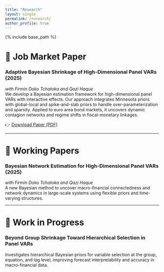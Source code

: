 ```yaml
---
title: "Research"
layout: single
permalink: /research/
author_profile: true
---
```

{% include base_path %}
# 📝 Job Market Paper

### **Adaptive Bayesian Shrinkage of High-Dimensional Panel VARs** (2025)  
*with Firmin Doko Tchatoka and Qazi Haque*  
We develop a Bayesian estimation framework for high-dimensional panel VARs with interactive effects. Our approach integrates Minnesota priors with global-local and spike-and-slab priors to handle over-parameterization and sparsity. Applied to euro area bond markets, it uncovers dynamic contagion networks and regime shifts in fiscal-monetary linkages.

👉 [Download Paper (PDF)](/files/JMP_ZhiruoZhang.pdf)

---

# 🧠 Working Papers

### **Bayesian Network Estimation for High-Dimensional Panel VARs** (2025)  
*with Firmin Doko Tchatoka and Qazi Haque*  
A new Bayesian method to uncover macro-financial connectedness and network dynamics in large-scale systems using flexible priors and time-varying structures.

---

# 🔬 Work in Progress

### **Beyond Group Shrinkage Toward Hierarchical Selection in Panel VARs**  
Investigates hierarchical Bayesian priors for variable selection at the group, equation, and lag level, improving forecast interpretability and accuracy in macro-financial data.
